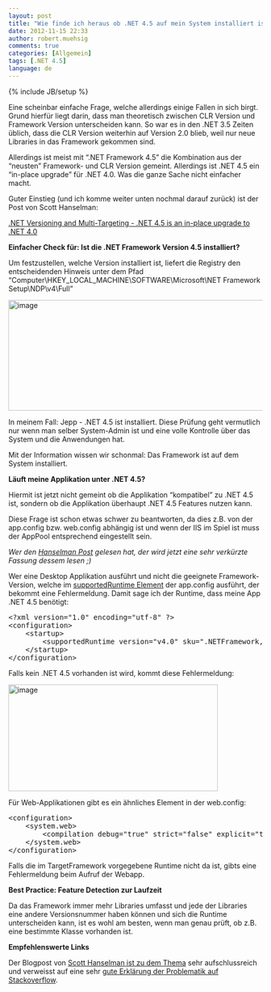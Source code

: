 ```yaml
---
layout: post
title: "Wie finde ich heraus ob .NET 4.5 auf mein System installiert ist?"
date: 2012-11-15 22:33
author: robert.muehsig
comments: true
categories: [Allgemein]
tags: [.NET 4.5]
language: de
---
```

{% include JB/setup %}
<p>Eine scheinbar einfache Frage, welche allerdings einige Fallen in sich birgt. <br>Grund hierfür liegt darin, dass man theoretisch zwischen CLR Version und Framework Version unterscheiden kann. So war es in den .NET 3.5 Zeiten üblich, dass die CLR Version weiterhin auf Version 2.0 blieb, weil nur neue Libraries in das Framework gekommen sind. </p> <p>Allerdings ist meist mit “.NET Framework 4.5” die Kombination aus der “neusten” Framework- und CLR Version gemeint. Allerdings ist .NET 4.5 ein “in-place upgrade” für .NET 4.0. Was die ganze Sache nicht einfacher macht. </p> <p>Guter Einstieg (und ich komme weiter unten nochmal darauf zurück) ist der Post von Scott Hanselman:</p> <p><a href="http://www.hanselman.com/blog/NETVersioningAndMultiTargetingNET45IsAnInplaceUpgradeToNET40.aspx">.NET Versioning and Multi-Targeting - .NET 4.5 is an in-place upgrade to .NET 4.0</a><strong></strong></p> <p><strong>Einfacher Check für: Ist die .NET Framework Version 4.5 installiert?</strong></p> <p>Um festzustellen, welche Version installiert ist, liefert die Registry den entscheidenden Hinweis unter dem Pfad “Computer\HKEY_LOCAL_MACHINE\SOFTWARE\Microsoft\NET Framework Setup\NDP\v4\Full”</p> <p><a href="{{BASE_PATH}}/assets/wp-images-de/image1661.png"><img title="image" style="border-top: 0px; border-right: 0px; border-bottom: 0px; border-left: 0px; display: inline" border="0" alt="image" src="{{BASE_PATH}}/assets/wp-images-de/image_thumb819.png" width="542" height="219"></a> </p> <p>In meinem Fall: Jepp - .NET 4.5 ist installiert. Diese Prüfung geht vermutlich nur wenn man selber System-Admin ist und eine volle Kontrolle über das System und die Anwendungen hat. </p> <p>Mit der Information wissen wir schonmal: Das Framework ist auf dem System installiert.</p> <p><strong>Läuft meine Applikation unter .NET 4.5?</strong></p> <p>Hiermit ist jetzt nicht gemeint ob die Applikation “kompatibel” zu .NET 4.5 ist, sondern ob die Applikation überhaupt .NET 4.5 Features nutzen kann.</p> <p>Diese Frage ist schon etwas schwer zu beantworten, da dies z.B. von der app.config bzw. web.config abhängig ist und wenn der IIS im Spiel ist muss der AppPool entsprechend eingestellt sein. </p> <p><em>Wer den <a href="http://www.hanselman.com/blog/NETVersioningAndMultiTargetingNET45IsAnInplaceUpgradeToNET40.aspx">Hanselman Post</a> gelesen hat, der wird jetzt eine sehr verkürzte Fassung dessem lesen ;)</em></p> <p>Wer eine Desktop Applikation ausführt und nicht die geeignete Framework-Version, welche im <a href="http://msdn.microsoft.com/en-us/library/w4atty68.aspx">supportedRuntime Element</a> der app.config ausführt, der bekommt eine Fehlermeldung. Damit sage ich der Runtime, dass meine App .NET 4.5 benötigt:</p><pre class="brush: csharp; auto-links: true; collapse: false; first-line: 1; gutter: true; html-script: false; light: false; ruler: false; smart-tabs: true; tab-size: 4; toolbar: true;">&lt;?xml version="1.0" encoding="utf-8" ?&gt;
&lt;configuration&gt;
    &lt;startup&gt; 
        &lt;supportedRuntime version="v4.0" sku=".NETFramework,Version=v4.5" /&gt;
    &lt;/startup&gt;
&lt;/configuration&gt;</pre>
<p>Falls kein .NET 4.5 vorhanden ist wird, kommt diese Fehlermeldung:</p>
<p><a href="{{BASE_PATH}}/assets/wp-images-de/image1662.png"><img title="image" style="border-top: 0px; border-right: 0px; border-bottom: 0px; border-left: 0px; display: inline" border="0" alt="image" src="{{BASE_PATH}}/assets/wp-images-de/image_thumb820.png" width="415" height="211"></a> </p>
<p> Für Web-Applikationen gibt es ein ähnliches Element in der web.config:</p><pre class="brush: csharp; auto-links: true; collapse: false; first-line: 1; gutter: true; html-script: false; light: false; ruler: false; smart-tabs: true; tab-size: 4; toolbar: true;">&lt;configuration&gt;
    &lt;system.web&gt;
        &lt;compilation debug="true" strict="false" explicit="true" targetFramework="4.5" /&gt;
    &lt;/system.web&gt;
&lt;/configuration&gt;</pre>
<p>Falls die im TargetFramework vorgegebene Runtime nicht da ist, gibts eine Fehlermeldung beim Aufruf der Webapp.</p>
<p><strong>Best Practice: Feature Detection zur Laufzeit</strong></p>
<p>Da das Framework immer mehr Libraries umfasst und jede der Libraries eine andere Versionsnummer haben können und sich die Runtime unterscheiden kann, ist es wohl am besten, wenn man genau prüft, ob z.B. eine bestimmte Klasse vorhanden ist.</p>
<p><strong>Empfehlenswerte Links</strong></p>
<p>Der Blogpost von <a href="http://www.hanselman.com/blog/NETVersioningAndMultiTargetingNET45IsAnInplaceUpgradeToNET40.aspx">Scott Hanselman ist zu dem Thema</a> sehr aufschlussreich und verweisst auf eine sehr <a href="http://stackoverflow.com/questions/8517159/how-to-detect-at-runtime-that-net-version-4-5-currently-running-your-code/8543850#8543850">gute Erklärung der Problematik auf Stackoverflow</a>.</p>
